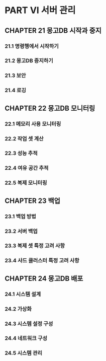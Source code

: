# PART VI 서버 관리

## CHAPTER 21 몽고DB 시작과 중지

### 21.1 명령행에서 시작하기
### 21.2 몽고DB 중지하기
### 21.3 보안
### 21.4 로깅

## CHAPTER 22 몽고DB 모니터링

### 22.1 메모리 사용 모니터링
### 22.2 작업 셋 계산
### 22.3 성능 추적
### 22.4 여유 공간 추적
### 22.5 복제 모니터링

## CHAPTER 23 백업

### 23.1 백업 방법
### 23.2 서버 백업
### 23.3 복제 셋 특정 고려 사항
### 23.4 샤드 클러스터 특정 고려 사항

## CHAPTER 24 몽고DB 배포

### 24.1 시스템 설계
### 24.2 가상화
### 24.3 시스템 설정 구성
### 24.4 네트워크 구성
### 24.5 시스템 관리
